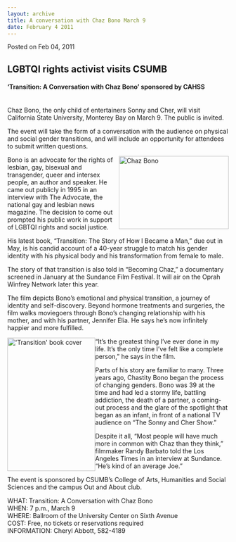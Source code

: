 ```yaml
---
layout: archive
title: A conversation with Chaz Bono March 9
date: February 4 2011
---
```





<span class="date">Posted on Feb 04, 2011    </span>
<h2>LGBTQI rights activist visits CSUMB</h2>
<h4>&#x2018;Transition: A Conversation with Chaz Bono&#x2019; sponsored by
CAHSS</h4>
<p><br>
Chaz Bono, the only child of entertainers Sonny and Cher, will
visit California State University, Monterey Bay on March 9. The
public is invited.</br></p>
<p>The event will take the form of a conversation with the audience
on physical and social gender transitions, and will include an
opportunity for attendees to submit written questions.</p>
<p><img alt="Chaz Bono" src="http://news.csumb.edu/sites/default/files/65/attachments/news/images/chazbono_photo.jpg" style="float:right; width:250px; height:166px">Bono is an
advocate for the rights of lesbian, gay, bisexual and transgender,
queer and intersex people, an author and speaker. He came out
publicly in 1995 in an interview with The Advocate, the national
gay and lesbian news magazine. The decision to come out prompted
his public work in support of LGBTQI rights and social justice.</img></p>
<p>His latest book, &#x201C;Transition: The Story of How I Became a Man,&#x201D;
due out in May, is his candid account of a 40-year struggle to
match his gender identity with his physical body and his
transformation from female to male.</p>
<p>The story of that transition is also told in &#x201C;Becoming Chaz,&#x201D; a
documentary screened in January at the Sundance Film Festival. It
will air on the Oprah Winfrey Network later this year.</p>
<p>The film depicts Bono&#x2019;s emotional and physical transition, a
journey of identity and self-discovery. Beyond hormone treatments
and surgeries, the film walks moviegoers through Bono&#x2019;s changing
relationship with his mother, and with his partner, Jennifer Elia.
He says he&#x2019;s now infinitely happier and more fulfilled.</p>
<p><img alt="&apos;Transition&apos; book cover" src="http://news.csumb.edu/sites/default/files/65/attachments/news/images/transition_bookcover_photo.jpg" style="float:left; width:200px; height:303px">&#x201C;It&#x2019;s the greatest
thing I&#x2019;ve ever done in my life. It&#x2019;s the only time I&#x2019;ve felt like
a complete person,&#x201D; he says in the film.</img></p>
<p>Parts of his story are familiar to many. Three years ago,
Chastity Bono began the process of changing genders. Bono was 39 at
the time and had led a stormy life, battling addiction, the death
of a partner, a coming-out process and the glare of the spotlight
that began as an infant, in front of a national TV audience on &#x201C;The
Sonny and Cher Show.&#x201D;</p>
<p>Despite it all, &#x201C;Most people will have much more in common with
Chaz than they think,&#x201D; filmmaker Randy Barbato told the Los Angeles
Times in an interview at Sundance. &#x201C;He&#x2019;s kind of an average
Joe.&#x201D;</p>
<p>The event is sponsored by CSUMB&#x2019;s College of Arts, Humanities
and Social Sciences and the campus Out and About club.</p>
<p>WHAT: Transition: A Conversation with Chaz Bono<br>
WHEN: 7 p.m., March 9<br>
WHERE: Ballroom of the University Center on Sixth Avenue<br>
COST: Free, no tickets or reservations required<br>
INFORMATION: Cheryl Abbott, 582-4189</br></br></br></br></p>
<p>&#xA0;</p>





